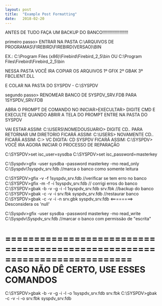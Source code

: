 ```yaml
---
layout: post
title:  "Example Post Formatting"
date:   2018-02-20
---
```


ANTES DE TUDO FAÇA UM BACKUP DO BANCO!!!!!!!!!!!!!!!!!!!!!
 
 
primeiro passo> ENTRAR NA PASTA C:\ARQUIVOS DE PROGRAMAS\FIREBIRD\FIREBIRD(VERSAO)\BIN
 
EX.: C:\Program Files (x86)\Firebird\Firebird_2_5\bin OU C:\Program Files\Firebird\Firebird_2_5\bin
 
 
NESSA PASTA VOCÊ IRA COPIAR OS ARQUIVOS
1º GFIX
2º GBAK
3º FBCLIENT.DLL
 
E COLAR NA PASTA DO SYSPDV - C:\SYSPDV
 
segundo passo> RENOMEAR BANCO DE SYSPDV_SRV.FDB PARA 1SYSPDV_SRV.FDB
 
 
ABRA O PROMPT DE COMANDO
NO INICIAR>EXECULTAR> DIGITE CMD E EXECULTE
QUANDO ABRIR A TELA DO PROMPT ENTRE NA PASTA DO SYSPDV
 
VAI ESTAR ASSIM: C:\USERS\NOMEDOUSUARIO>
DIGITE CD.. PARA RETORNAR UM DIRETORIO
FICARÁ ASSIM: C:\USERS>
NOVAMENTE CD..
FICARÁ ASSIM: C:\>
VC DIGITA: CD SYSPDV
FICARÁ ASSIM: C:\SYSPDV>
VOCÊ IRA AGORA INICIAR O PROCESSO DE REPARAÇÃO
 
C:\SYSPDV>set isc_user=sysdba
C:\SYSPDV>set isc_password=masterkey
 
C:\Syspdv>gfix -user sysdba -password masterkey -mo read_only C:\Syspdv\1syspdv_srv.fdb  //marca o banco como somente leitura
 
 
C:\SYSPDV>gfix -v -f 1syspdv_srv.fdb                //verificar se tem erro no banco
C:\SYSPDV>gfix -m -f -i 1syspdv_srv.fdb                    // corrigi erros do banco
C:\SYSPDV>gbak -b -v -g -i -l 1syspdv_srv.fdb srv.fbk                  //backup do banco
C:\SYSPDV>gbak -c -v -i srv.fbk syspdv_srv.fdb                               //restaurar banco
C:\SYSPDV>gbak -c -v -i -n srv.gbk syspdv_srv.fdb    <========> Desconsidera os 'null'
 
 
C:\Syspdv>gfix -user sysdba -password masterkey -mo read_write C:\Syspdv\Syspdv_srv.fdb  //marcar o banco com permissão de "escrita"
 
==========================================================================
CASO NÃO DÊ CERTO, USE ESSES COMANDOS
==========================================================================
C:\SYSPDV>gbak -b -v -g -i -l -o 1syspdv_srv.fdb srv.fbk
C:\SYSPDV>gbak -c -v -i -o srv.fbk syspdv_srv.fdb

